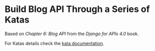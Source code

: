# Build Blog API Through a Series of Katas

Based on *Chapter 6: Blog API* from the *Django for APIs 4.0* book.

For Katas details check the [kata documentation](docs/README.md).


